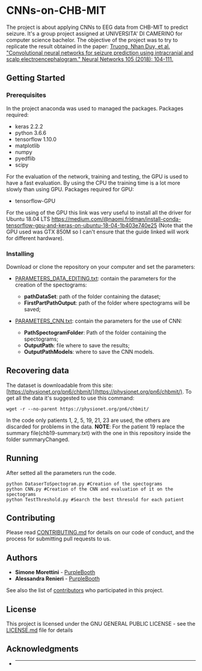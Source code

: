 # CNNs-on-CHB-MIT
The project is about applying CNNs to EEG data from CHB-MIT to predict seizure. It's a group project assigned at UNIVERSITA' DI CAMERINO for computer science bachelor.
The objective of the project was to try to replicate the result obtained in the paper:
[Truong, Nhan Duy, et al. "Convolutional neural networks for seizure prediction using intracranial and scalp electroencephalogram." Neural Networks 105 (2018): 104-111.](https://www.sciencedirect.com/science/article/pii/S0893608018301485)


## Getting Started

### Prerequisites
In the project anaconda was used to managed the packages. Packages required:

* keras 2.2.2
* python 3.6.6
* tensorflow 1.10.0
* matplotlib
* numpy
* pyedflib
* scipy

For the evaluation of the network, training and testing, the GPU is used to have a fast evaluation. By using the CPU the training time is a lot more slowly than using GPU. Packages required for GPU:
* tensorflow-GPU

For the using of the GPU this link was very useful to install all the driver for Ubuntu 18.04 LTS https://medium.com/@naomi.fridman/install-conda-tensorflow-gpu-and-keras-on-ubuntu-18-04-1b403e740e25 (Note that the GPU used was GTX 850M so I can't ensure that the guide linked will work for different hardware).

### Installing

Download or clone the repository on your computer and set the parameters:
* [PARAMETERS_DATA_EDITING.txt](PARAMETERS_DATA_EDITING.txt): contain the parameters for the creation of the spectograms:
  - **pathDataSet**: path of the folder containing the dataset;
  - **FirstPartPathOutput**: path of the folder where spectograms will be saved;
 
* [PARAMETERS_CNN.txt](PARAMETERS_CNN.txt): contain the parameters for the use of CNN:
  - **PathSpectogramFolder**: Path of the folder containing the spectograms;
  - **OutputPath**: file where to save the results;
  - **OutputPathModels**: where to save the CNN models.
 
## Recovering data
The dataset is downloadable from this site: [https://physionet.org/pn6/chbmit/](https://physionet.org/pn6/chbmit/). To get all the data it's suggested to use this command:
```
wget -r --no-parent https://physionet.org/pn6/chbmit/
```
In the code only patients 1, 2, 5, 19, 21, 23 are used, the others are discarded for problems in the data.
**NOTE**: For the patient 19 replace the summary file(chb19-summary.txt) with the one in this repository inside the folder summaryChanged.

## Running

After setted all the parameters run the code.
```
python DataserToSpectogram.py #Creation of the spectograms
python CNN.py #Creation of the CNN and evaluation of it on the spectograms
python TestThreshold.py #Search the best thresold for each patient
```

## Contributing

Please read [CONTRIBUTING.md](https://gist.github.com/PurpleBooth/b24679402957c63ec426) for details on our code of conduct, and the process for submitting pull requests to us.
 

## Authors

* **Simone Morettini** -  [PurpleBooth](https://github.com/MesSem)
* **Alessandra Renieri** - [PurpleBooth](https://github.com/MesSem)

See also the list of [contributors](https://github.com/your/project/contributors) who participated in this project.

## License

This project is licensed under the GNU GENERAL PUBLIC LICENSE - see the [LICENSE.md](LICENSE.md) file for details

## Acknowledgments

* ______
